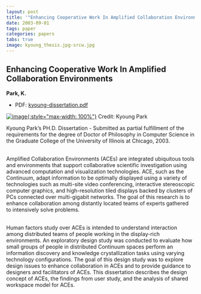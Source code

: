 ```yaml
---
layout: post
title: '"Enhancing Cooperative Work In Amplified Collaboration Environments"'
date: 2003-09-01
tags: paper
categories: papers
tabs: true
image: kyoung_thesis.jpg-srcw.jpg
---
```


## Enhancing Cooperative Work In Amplified Collaboration Environments
**Park, K.**
- PDF: [kyoung-dissertation.pdf](/documents/kyoung-dissertation.pdf)


[![image](https://www.evl.uic.edu/output/originals/kyoung_thesis.jpg-srcw.jpg){:style="max-width: 100%"}](https://www.evl.uic.edu/output/originals/kyoung_thesis.jpg-srcw.jpg)
Credit: Kyoung Park

Kyoung Park&rsquo;s PH.D. Dissertation - Submitted as partial fulfillment of the requirements for the degree of Doctor of Philosophy in Computer Science in the Graduate College of the University of Illinois at Chicago, 2003.<br><br>

Amplified Collaboration Environments (ACEs) are integrated ubiquitous tools and environments that support collaborative scientific investigation using advanced computation and visualization technologies. ACE, such as the Continuum, adapt information to be optimally displayed using a variety of technologies such as multi-site video conferencing, interactive stereoscopic computer graphics, and high-resolution tiled displays backed by clusters of PCs connected over multi-gigabit networks. The goal of this research is to enhance collaboration among distantly located teams of experts gathered to intensively solve problems.<br><br>

Human factors study over ACEs is intended to understand interaction among distributed teams of people working in the display-rich environments. An exploratory design study was conducted to evaluate how small groups of people in distributed Continuum spaces perform an information discovery and knowledge crystallization tasks using varying technology configurations. The goal of this design study was to explore design issues to enhance collaboration in ACEs and to provide guidance to designers and facilitators of ACEs. This dissertation describes the design concept of ACEs, the findings from user study, and the analysis of shared workspace model for ACEs.